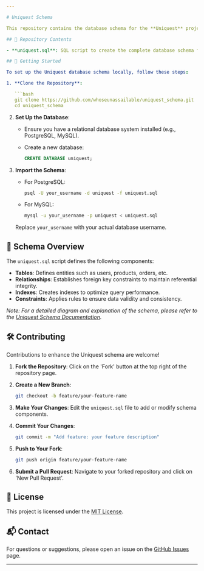 ```yaml
---

# Uniquest Schema

This repository contains the database schema for the **Uniquest** project, encapsulated in the `uniquest.sql` file. It defines the structure of the relational database, including tables, relationships, constraints, and indexes essential for the Uniquest application's functionality.

## 📁 Repository Contents

- **uniquest.sql**: SQL script to create the complete database schema for Uniquest.

## 🚀 Getting Started

To set up the Uniquest database schema locally, follow these steps:

1. **Clone the Repository**:

   ```bash
   git clone https://github.com/whoseunassailable/uniquest_schema.git
   cd uniquest_schema
   ```

2. **Set Up the Database**:

   - Ensure you have a relational database system installed (e.g., PostgreSQL, MySQL).
   - Create a new database:

     ```sql
     CREATE DATABASE uniquest;
     ```

3. **Import the Schema**:

   - For PostgreSQL:

     ```bash
     psql -U your_username -d uniquest -f uniquest.sql
     ```

   - For MySQL:

     ```bash
     mysql -u your_username -p uniquest < uniquest.sql
     ```

   Replace `your_username` with your actual database username.

## 🧱 Schema Overview

The `uniquest.sql` script defines the following components:

- **Tables**: Defines entities such as users, products, orders, etc.
- **Relationships**: Establishes foreign key constraints to maintain referential integrity.
- **Indexes**: Creates indexes to optimize query performance.
- **Constraints**: Applies rules to ensure data validity and consistency.

_Note: For a detailed diagram and explanation of the schema, please refer to the [Uniquest Schema Documentation](https://github.com/whoseunassailable/uniquest_schema/wiki/Schema-Documentation)._

## 🛠️ Contributing

Contributions to enhance the Uniquest schema are welcome!

1. **Fork the Repository**:
   Click on the 'Fork' button at the top right of the repository page.

2. **Create a New Branch**:

   ```bash
   git checkout -b feature/your-feature-name
   ```

3. **Make Your Changes**:
   Edit the `uniquest.sql` file to add or modify schema components.

4. **Commit Your Changes**:

   ```bash
   git commit -m "Add feature: your feature description"
   ```

5. **Push to Your Fork**:

   ```bash
   git push origin feature/your-feature-name
   ```

6. **Submit a Pull Request**:
   Navigate to your forked repository and click on 'New Pull Request'.

## 📄 License

This project is licensed under the [MIT License](https://opensource.org/licenses/MIT).

## 📬 Contact

For questions or suggestions, please open an issue on the [GitHub Issues](https://github.com/whoseunassailable/uniquest_schema/issues) page.

---
```

